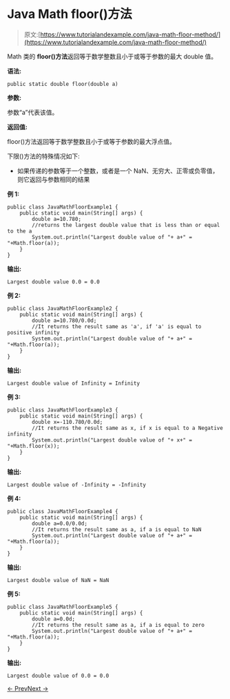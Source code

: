# Java Math floor()方法

> 原文:[https://www.tutorialandexample.com/java-math-floor-method/](https://www.tutorialandexample.com/java-math-floor-method/)

Math 类的 **floor()方法**返回等于数学整数且小于或等于参数的最大 double 值。

**语法:**

```
public static double floor(double a)
```

**参数:**

参数“a”代表该值。

**返回值:**

floor()方法返回等于数学整数且小于或等于参数的最大浮点值。

下限()方法的特殊情况如下:

*   如果传递的参数等于一个整数，或者是一个 NaN、无穷大、正零或负零值，则它返回与参数相同的结果

**例 1:**

```
public class JavaMathFloorExample1 {
    public static void main(String[] args) {
        double a=10.780;
        //returns the largest double value that is less than or equal to the a
        System.out.println("Largest double value of "+ a+" = "+Math.floor(a));
    }
}
```

**输出:**

```
Largest double value 0.0 = 0.0
```

**例 2:**

```
public class JavaMathFloorExample2 {
    public static void main(String[] args) {
        double a=10.780/0.0d;
        //It returns the result same as 'a', if 'a' is equal to positive infinity
        System.out.println("Largest double value of "+ a+" = "+Math.floor(a));
    }
}
```

**输出:**

```
Largest double value of Infinity = Infinity
```

**例 3:**

```
public class JavaMathFloorExample3 {
    public static void main(String[] args) {
        double x=-110.780/0.0d;
        //It returns the result same as x, if x is equal to a Negative infinity
        System.out.println("Largest double value of "+ x+" = "+Math.floor(x));
    }
}
```

**输出:**

```
Largest double value of -Infinity = -Infinity
```

**例 4:**

```
public class JavaMathFloorExample4 {
    public static void main(String[] args) {
        double a=0.0/0.0d;
        //It returns the result same as a, if a is equal to NaN
        System.out.println("Largest double value of "+ a+" = "+Math.floor(a));
    }
}
```

**输出:**

```
Largest double value of NaN = NaN
```

**例 5:**

```
public class JavaMathFloorExample5 {
    public static void main(String[] args) {
        double a=0.0d;
        //It returns the result same as a, if a is equal to zero
        System.out.println("Largest double value of "+ a+" = "+Math.floor(a));
    }
}
```

**输出:**

```
Largest double value of 0.0 = 0.0
```

[← Prev](https://www.tutorialandexample.com/java-math-expm1-method/)[Next →](https://www.tutorialandexample.com/java-math-floordiv-method/)